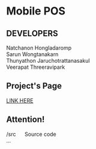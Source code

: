 Mobile POS
=====

DEVELOPERS<br>
-------------
Natchanon Hongladaromp<br>
Sarun Wongtanakarn<br>
Thunyathon Jaruchotrattanasakul<br>
Veerapat Threeravipark<br>

Project's Page<br>
-------------
<a href="http://www.mapfap.com/refresh"> LINK HERE </a><br>

Attention!<br>
-------------
/src &nbsp;&nbsp;&nbsp;&nbsp; Source code<br>
...